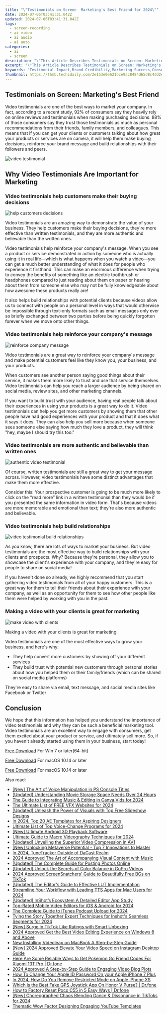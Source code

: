 ```yaml
---
title: "\"Testimonials on Screen  Marketing's Best Friend for 2024\""
date: 2024-07-05T03:41:31.042Z
updated: 2024-07-06T03:41:31.042Z
tags: 
  - screen-recording
  - ai video
  - ai audio
  - ai auto
categories: 
  - ai
  - screen
description: "\"This Article Describes Testimonials on Screen: Marketing's Best Friend for 2024\""
excerpt: "\"This Article Describes Testimonials on Screen: Marketing's Best Friend for 2024\""
keywords: "Testimonial Impact,Brand Credibility,Marketing Success,Consumer Trust,Promo Effectiveness,Engagement Boost,Customer Endorsements"
thumbnail: https://thmb.techidaily.com/2e153e0e621bce9ac8484d65d8c4dd2eb6f5a3b85fbf991174fd2d0ac26c3edd.png
---
```


## Testimonials on Screen: Marketing's Best Friend

Video testimonials are one of the best ways to market your company. In fact, according to a recent study, 92% of consumers say they heavily rely on online reviews and testimonials when making purchasing decisions. 88% of those consumers say they trust those testimonials as much as personal recommendations from their friends, family members, and colleagues. This means that if you can get your clients or customers talking about how great your products or services are on camera, it will help them make buying decisions, reinforce your brand message and build relationships with their followers and peers.

![video testimonial](https://images.wondershare.com/filmora/article-images/2022/07/video-testimonial.jpg)

## Why Video Testimonials Are Important for Marketing

### Video testimonials help customers make their buying decisions

![help customers decisions](https://images.wondershare.com/filmora/article-images/2022/07/help-customers-decisions.jpg)

Video testimonials are an amazing way to demonstrate the value of your business. They help customers make their buying decisions, they're more effective than written testimonials, and they are more authentic and believable than the written ones.

Video testimonials help reinforce your company's message. When you see a product or service demonstrated in action by someone who is actually using it in real life—which is what happens when you watch a video—you can get a much better understanding of what it does for people who experience it firsthand. This can make an enormous difference when trying to convey the benefits of something like an electric toothbrush or headphones compared to just reading about them on paper or hearing about them from someone else who may not be fully knowledgeable about how awesome these products really are!

It also helps build relationships with potential clients because videos allow us to connect with people on a personal level in ways that would otherwise be impossible through text-only formats such as email messages only ever so briefly exchanged between two parties before being quickly forgotten forever when we move onto other things.

### Video testimonials help reinforce your company's message

![reinforce company message](https://images.wondershare.com/filmora/article-images/2022/07/reinforce-company-message.jpg)

Video testimonials are a great way to reinforce your company's message and make potential customers feel like they know you, your business, and your products.

When customers see another person saying good things about their service, it makes them more likely to trust and use that service themselves. Video testimonials can help you reach a larger audience by being shared on social media, review sites, and other marketing channels.

If you want to build trust with your audience, having real people talk about their experiences in using your products is a great way to do it. Video testimonials can help you get more customers by showing them that other people have had good experiences with your product and that it does what it says it does. They can also help you sell more because when someone sees someone else saying how much they love a product, they will think "hey, maybe I should try this too."

### Video testimonials are more authentic and believable than written ones

![authentic video testimonial](https://images.wondershare.com/filmora/article-images/2022/07/authentic-video-testimonial.jpg)

Of course, written testimonials are still a great way to get your message across. However, video testimonials have some distinct advantages that make them more effective.

Consider this: Your prospective customer is going to be much more likely to click on the “read more” link in a written testimonial than they would be if you presented the same information in video form. That's because videos are more memorable and emotional than text; they're also more authentic and believable.

### Video testimonials help build relationships

![video testimonial build relationships](https://images.wondershare.com/filmora/article-images/2022/07/video-testimonial-build-relationships.jpg)

As you know, there are lots of ways to market your business. But video testimonials are the most effective way to build relationships with your clients and prospects. Why? Because they're personal, they allow you to showcase the client's experience with your company, and they're easy for people to share on social media!

If you haven't done so already, we highly recommend that you start gathering video testimonials from all of your happy customers. This is a great way for them to tell their friends about their experience with your company, as well as an opportunity for them to see how other people like them were helped by working with you in the past.

### Making a video with your clients is great for marketing

![make video with clients](https://images.wondershare.com/filmora/article-images/2022/07/make-video-with-clients.jpg)

Making a video with your clients is great for marketing.

Video testimonials are one of the most effective ways to grow your business, and here's why:

* They help convert more customers by showing off your different services
* They build trust with potential new customers through personal stories about how you helped them or their family/friends (which can be shared on social media platforms)

They're easy to share via email, text message, and social media sites like Facebook or Twitter

## Conclusion

We hope that this information has helped you understand the importance of video testimonials and why they can be such a beneficial marketing tool. Video testimonials are an excellent way to engage with consumers, get them excited about your product or service, and ultimately sell more. So, if you haven't already started using them in your business, start today!

[Free Download](https://tools.techidaily.com/wondershare/filmora/download/) For Win 7 or later(64-bit)

[Free Download](https://tools.techidaily.com/wondershare/filmora/download/) For macOS 10.14 or later

</article

[Free Download](https://tools.techidaily.com/wondershare/filmora/download/) For macOS 10.14 or later

<ins class="adsbygoogle"
     style="display:block"
     data-ad-format="autorelaxed"
     data-ad-client="ca-pub-7571918770474297"
     data-ad-slot="1223367746"></ins>

<ins class="adsbygoogle"
     style="display:block"
     data-ad-format="autorelaxed"
     data-ad-client="ca-pub-7571918770474297"
     data-ad-slot="1223367746"></ins>



<ins class="adsbygoogle"
     style="display:block"
     data-ad-client="ca-pub-7571918770474297"
     data-ad-slot="8358498916"
     data-ad-format="auto"
     data-full-width-responsive="true"></ins>




<span class="atpl-alsoreadstyle">Also read:</span>
<div><ul>
<li><a href="https://some-tips.techidaily.com/new-the-art-of-voice-manipulation-in-ps-console-titles/"><u>[New] The Art of Voice Manipulation in PS Console Titles</u></a></li>
<li><a href="https://some-tips.techidaily.com/updated-understanding-movie-storage-space-needs-over-24-hours/"><u>[Updated] Understanding Movie Storage Space Needs Over 24 Hours</u></a></li>
<li><a href="https://some-tips.techidaily.com/the-guide-to-integrating-music-and-editing-in-canva-vids-for-2024/"><u>The Guide to Integrating Music & Editing in Canva Vids for 2024</u></a></li>
<li><a href="https://some-tips.techidaily.com/the-ultimate-list-of-free-vfx-websites-for-2024/"><u>The Ultimate List of FREE VFX Websites for 2024</u></a></li>
<li><a href="https://some-tips.techidaily.com/updated-unleash-the-power-of-visuals-with-top-free-slideshow-designs/"><u>[Updated] Unleash the Power of Visuals with Top Free Slideshow Designs</u></a></li>
<li><a href="https://some-tips.techidaily.com/in-2024-top-20-ae-templates-for-aspiring-designers/"><u>In 2024, Top 20 AE Templates for Aspiring Designers</u></a></li>
<li><a href="https://some-tips.techidaily.com/ultimate-list-of-top-voice-change-programs-for-2024/"><u>Ultimate List of Top Voice-Change Programs for 2024</u></a></li>
<li><a href="https://some-tips.techidaily.com/new-ultimate-android-3d-playback-software/"><u>[New] Ultimate Android 3D Playback Software</u></a></li>
<li><a href="https://some-tips.techidaily.com/ultimate-guide-to-macro-videography-techniques-for-2024/"><u>Ultimate Guide to Macro Videography Techniques for 2024</u></a></li>
<li><a href="https://some-tips.techidaily.com/updated-unveiling-the-superior-video-compression-in-av1/"><u>[Updated] Unveiling the Superior Video Compression in AV1</u></a></li>
<li><a href="https://some-tips.techidaily.com/new-unlocking-metaverse-potential-top-7-innovations-to-master/"><u>[New] Unlocking Metaverse Potential - Top 7 Innovations to Master</u></a></li>
<li><a href="https://some-tips.techidaily.com/in-2024-tunetracker-outside-of-dacast-realm/"><u>In 2024, TuneTracker  Outside of DaCast Realm</u></a></li>
<li><a href="https://some-tips.techidaily.com/2024-approved-the-art-of-accompanying-visual-content-with-music/"><u>2024 Approved  The Art of Accompanying Visual Content with Music</u></a></li>
<li><a href="https://some-tips.techidaily.com/updated-the-complete-guide-for-posting-photos-online/"><u>[Updated] The Complete Guide for Posting Photos Online</u></a></li>
<li><a href="https://some-tips.techidaily.com/updated-unlock-the-secrets-of-color-balance-in-gopro-videos/"><u>[Updated] Unlock the Secrets of Color Balance in GoPro Videos</u></a></li>
<li><a href="https://some-tips.techidaily.com/2024-approved-screensnatchers-guide-to-beautifully-free-bgs-on-tiktok/"><u>2024 Approved  ScreenSnatchers' Guide to Beautifully Free BGs on TikTok</u></a></li>
<li><a href="https://some-tips.techidaily.com/updated-the-editors-guide-to-effective-lut-implementation/"><u>[Updated] The Editor's Guide to Effective LUT Implementation</u></a></li>
<li><a href="https://some-tips.techidaily.com/streamline-your-workflow-with-leading-tts-apps-for-mac-users-for-2024/"><u>Streamline Your Workflow with Leading TTS Apps for Mac Users for 2024</u></a></li>
<li><a href="https://some-tips.techidaily.com/updated-inshots-ecosystem-a-detailed-editor-app-study/"><u>[Updated] InShot’s Ecosystem  A Detailed Editor App Study</u></a></li>
<li><a href="https://some-tips.techidaily.com/top-rated-mobile-video-editors-for-ios-and-android-for-2024/"><u>Top-Rated Mobile Video Editors for iOS & Android for 2024</u></a></li>
<li><a href="https://some-tips.techidaily.com/the-complete-guide-to-itunes-podcast-upload-for-2024/"><u>The Complete Guide to iTunes Podcast Upload for 2024</u></a></li>
<li><a href="https://some-tips.techidaily.com/tying-the-story-together-expert-techniques-for-inshots-seamless-segments-for-2024/"><u>Tying the Story Together  Expert Techniques for Inshot's Seamless Segments for 2024</u></a></li>
<li><a href="https://some-tips.techidaily.com/new-surge-in-tiktok-like-ratings-with-smart-unboxing/"><u>[New] Surge in TikTok Like Ratings with Smart Unboxing</u></a></li>
<li><a href="https://smart-video-creator.techidaily.com/2024-approved-get-the-best-video-editing-experience-on-windows-8-and-above/"><u>2024 Approved Get the Best Video Editing Experience on Windows 8 and Above</u></a></li>
<li><a href="https://ai-vdieo-software.techidaily.com/new-installing-videoleap-on-macbook-a-step-by-step-guide/"><u>New Installing Videoleap on MacBook A Step-by-Step Guide</u></a></li>
<li><a href="https://instagram-videos.techidaily.com/new-2024-approved-elevate-your-video-speed-on-instagram-desktop-guide/"><u>[New] 2024 Approved  Elevate Your Video Speed on Instagram  Desktop Guide</u></a></li>
<li><a href="https://android-pokemon-go.techidaily.com/here-are-some-reliable-ways-to-get-pokemon-go-friend-codes-for-xiaomi-13t-pro-drfone-by-drfone-virtual-android/"><u>Here Are Some Reliable Ways to Get Pokemon Go Friend Codes For Xiaomi 13T Pro | Dr.fone</u></a></li>
<li><a href="https://extra-information.techidaily.com/2024-approved-a-step-by-step-guide-to-engaging-video-blog-plots/"><u>2024 Approved  A Step-by-Step Guide to Engaging Video Blog Plots</u></a></li>
<li><a href="https://ios-unlock.techidaily.com/how-to-change-your-apple-id-password-on-your-apple-iphone-7-plus-by-drfone-ios/"><u>How To Change Your Apple ID Password On your Apple iPhone 7 Plus</u></a></li>
<li><a href="https://ios-unlock.techidaily.com/in-2024-how-do-you-remove-restricted-mode-on-apple-iphone-xs-by-drfone-ios/"><u>In 2024, How Do You Remove Restricted Mode on Apple iPhone XS</u></a></li>
<li><a href="https://fake-location.techidaily.com/which-is-the-best-fake-gps-joystick-app-on-honor-v-purse-drfone-by-drfone-virtual-android/"><u>Which is the Best Fake GPS Joystick App On Honor V Purse? | Dr.fone</u></a></li>
<li><a href="https://techidaily.com/how-to-factory-reset-poco-c55-in-5-easy-ways-drfone-by-drfone-reset-android-reset-android/"><u>How to Factory Reset Poco C55 in 5 Easy Ways | Dr.fone</u></a></li>
<li><a href="https://tiktok-video-files.techidaily.com/new-choreographed-chaos-blending-dance-and-dissonance-in-tiktoks-for-2024/"><u>[New] Choreographed Chaos  Blending Dance & Dissonance in TikToks for 2024</u></a></li>
<li><a href="https://youtube-videos.techidaily.com/thematic-wow-factor-designing-engaging-youtube-templates/"><u>Thematic Wow Factor  Designing Engaging YouTube Templates</u></a></li>
</ul></div>
